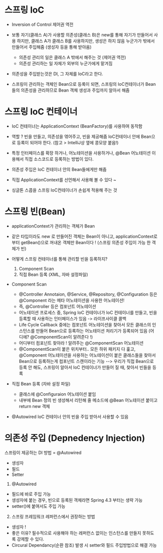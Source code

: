 # 스프링 IoC

- Inversion of Control
  제어권 역전

- 보통 자기(클래스 A)가 사용할 의존성(클래스 B)은 new를 통해 자기가 만들어서 사용
  하지만, 클래스 A가 클래스 B를 사용하지만, 생성은 하지 않음
  누군가가 밖에서 만들어서 주입해줌
  (생성자 등을 통해 받아옴)
  - 의존성 관리의 일은 클래스 A 밖에서 해주는 것 (제어권 역전)
  - 의존성 관리하는 일 자체가 외부의 누군가에게 맡겨짐

- 의존성을 주입받는것은 DI, 그 자체를 IoC라고 한다.

- 스프링이 관리하는 객체인 Bean으로 등록이 되면,
  스프링의 IoC컨테이너가 Bean들의 의존성을 관리하므로
  Bean 객체 생성과 주입까지 알아서 해줌 

# 스프링 IoC 컨테이너

- IoC 컨테이너는 ApplicationContext (BeanFactory)를 사용하여 동작함
- 역할 ? 빈을 만들고, 의존성을 엮어주고, 빈을 제공해줌
  IoC컨테이너 안에 Bean으로 등록이 되어야 한다.
  (참고 > IntelliJ상 옆에 콩모양 붙음!)

- 특정 인터페이스를 확장 하거나, 어노테이션을 사용하거나, @Bean 어노테이션 이용해서
  직접 소스코드로 등록하는 방법이 있다.

- 의존성 주입은 IoC 컨테이너 안의 Bean들에게만 해줌

- 직접 ApplicationContext를 선언해서 사용해 볼 수 있다 ~

- 싱글톤 스콥을 스프링 IoC컨테이너가 손쉽게 적용해 주는 것
  

# 스프링 빈(Bean)

- applicationContext가 관리하는 객체가 Bean
- 같은 타입이라도 new 로 만들어진 객체는 Bean이 아니고, 
  applicationContext로 부터 getBean()으로 꺼내온 객체만 Bean이다 !
  (스프링 의존성 주입이 가능 한 객체가 빈)

- 어떻게 스프링 컨테이너를 통해 관리할 빈을 등록하지?
  1) Component Scan
  2) 직접 Bean 등록 (XML, 자바 설정파일)
  
- Component Scan
  - @Controller Annotaion, @Service, @Repository, @Configuration
    등은 @Component 라는 메타 어노테이션을 사용한 어노테이션!
  - 즉, @Controller 등은 컴포넌트 어노테이션
  - 어노테이션 프로세스 중, Spring IoC 컨테이너가 IoC 컨테이너를 만들고,
    빈을 등록할 때 사용하는 인터페이스가 있음 -> 라이프사이클 콜백
  - Life Cycle Callback 중에는 컴포넌트 어노테이션을 찾아서 
    모든 클래스의 인스턴스를 만들어 Bean으로 등록하는 어노테이션 처리기가
    등록되어 있음 (어디에? @ComponentScan이 알려준다 !)
  - 어디부터 컴포넌트 찾아라 ! 알려주는 @ComponentScan 어노테이션
  - @ComponentScan이 붙은 위치부터.. 모든 하위 패키지 다 훑고,
    @Component 어노테이션을 사용하는 어노테이션이 붙은 클래스들을
    찾아서 Bean으로 등록하는게 컴포넌트 스캔이라는 기능
    --> 우리가 직접 Bean으로 등록 안 해도, 스프링이 알아서 IoC 컨테이너가
    만들어 질 때, 찾아서 빈들을 등록
 
- 직접 Bean 등록 (자바 설정 파일)
  - 클래스에 @Configuraion 어노테이션 붙임
  - 내부에 Bean 정의
    빈 생성해서 리턴해 줄 메소드에 @Bean 어노테이션 붙이고 return new 객체

- @Autowired
  IoC 컨테이너 안의 빈을 주입 받아서 사용할 수 있음

# 의존성 주입 (Depnedency Injection)

스프링이 제공하는 DI 방법 = @Autowired
 - 생성자
 - 필드
 - Setter

1. @Autowired
 - 필드에 바로 주입 가능
 - 생성자에 붙는 경우, 빈으로 등록된 객체라면 Spring 4.3 부터는 생략 가능
 - setter()에 붙여서도 주입 가능
 
2. 스프링 프레임워크 레퍼런스에서 권장하는 방법
 - 생성자 !
 - 좋은 이유? 필수적으로 사용해야 하는 레퍼런스 없이는 인스턴스를 만들지 못하도록
   강제할 수 있다.
 - Circural Dependancy(순환 참조) 발생 시 setter와 필드 주입방법으로 해결 가능